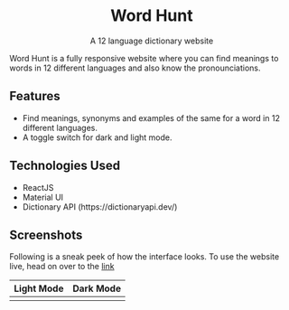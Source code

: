 
<h1 align="center">
  <a>Word Hunt</a>
</h1>

<p align="center">
A 12 language dictionary website 
</p>

Word Hunt is a fully responsive website where you can find meanings to words in 12 different languages and also know the pronounciations.

<h2>Features</h2> 
 <ul>
  <li>
    Find meanings, synonyms and examples of the same for a word in 12 different languages. 
  </li>
<li>
    A toggle switch for dark and light mode.
  </li>

 
  </ul>
  
<h2>Technologies Used</h2> 
 <ul>
  <li>
    ReactJS
  </li>
  <li>
    Material UI
  </li>
  <li>
    Dictionary API (https://dictionaryapi.dev/)
  </li>
  </ul>
  
<h2>  Screenshots </h2>

Following is a sneak peek of how the interface looks. To use the website live, head on over to the [link]()

| Light Mode                               | Dark Mode                             |
| ------------------------------------ | ------------------------------------ |
| ![]() | ![]() |




  












